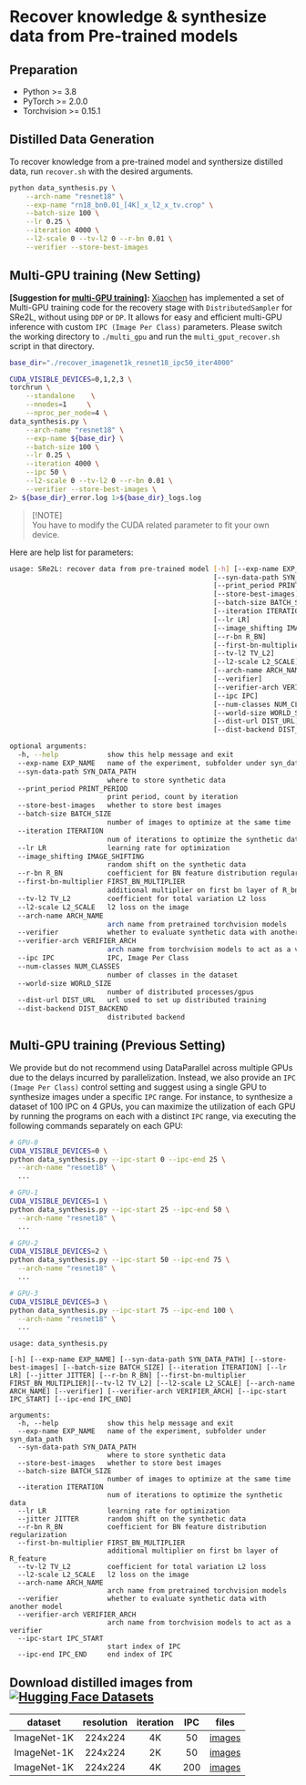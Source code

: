 # Recover knowledge & synthesize data from Pre-trained models

## Preparation

- Python >= 3.8
- PyTorch >= 2.0.0
- Torchvision >= 0.15.1


## Distilled Data Generation

To recover knowledge from a pre-trained model and synthersize distilled data, run `recover.sh` with the desired arguments.

```bash
python data_synthesis.py \
    --arch-name "resnet18" \
    --exp-name "rn18_bn0.01_[4K]_x_l2_x_tv.crop" \
    --batch-size 100 \
    --lr 0.25 \
    --iteration 4000 \
    --l2-scale 0 --tv-l2 0 --r-bn 0.01 \
    --verifier --store-best-images
```

## Multi-GPU training (New Setting)
**[Suggestion for [multi-GPU training](https://github.com/VILA-Lab/SRe2L/issues/1#issuecomment-1649766741)]:**
[Xiaochen](https://github.com/SunnyHaze) has implemented a set of Multi-GPU training code for the recovery stage with `DistributedSampler` for SRe2L, without using `DDP` or `DP`. It allows for easy and efficient multi-GPU inference with custom `IPC (Image Per Class)` parameters. Please switch the working directory to `./multi_gpu` and run the `multi_gput_recover.sh` script in that directory.

```bash
base_dir="./recover_imagenet1k_resnet18_ipc50_iter4000"

CUDA_VISIBLE_DEVICES=0,1,2,3 \
torchrun \
    --standalone    \
    --nnodes=1     \
    --nproc_per_node=4 \
data_synthesis.py \
    --arch-name "resnet18" \
    --exp-name ${base_dir} \
    --batch-size 100 \
    --lr 0.25 \
    --iteration 4000 \
    --ipc 50 \
    --l2-scale 0 --tv-l2 0 --r-bn 0.01 \
    --verifier --store-best-images \
2> ${base_dir}_error.log 1>${base_dir}_logs.log
```

> [!NOTE]\
> You have to modify the CUDA related parameter to fit your own device.

Here are help list for parameters:

```bash
usage: SRe2L: recover data from pre-trained model [-h] [--exp-name EXP_NAME]
                                                  [--syn-data-path SYN_DATA_PATH]
                                                  [--print_period PRINT_PERIOD]
                                                  [--store-best-images]
                                                  [--batch-size BATCH_SIZE]
                                                  [--iteration ITERATION]
                                                  [--lr LR]
                                                  [--image_shifting IMAGE_SHIFTING]
                                                  [--r-bn R_BN]
                                                  [--first-bn-multiplier FIRST_BN_MULTIPLIER]
                                                  [--tv-l2 TV_L2]
                                                  [--l2-scale L2_SCALE]
                                                  [--arch-name ARCH_NAME]
                                                  [--verifier]
                                                  [--verifier-arch VERIFIER_ARCH]
                                                  [--ipc IPC]
                                                  [--num-classes NUM_CLASSES]
                                                  [--world-size WORLD_SIZE]
                                                  [--dist-url DIST_URL]
                                                  [--dist-backend DIST_BACKEND]

optional arguments:
  -h, --help            show this help message and exit
  --exp-name EXP_NAME   name of the experiment, subfolder under syn_data_path
  --syn-data-path SYN_DATA_PATH
                        where to store synthetic data
  --print_period PRINT_PERIOD
                        print period, count by iteration
  --store-best-images   whether to store best images
  --batch-size BATCH_SIZE
                        number of images to optimize at the same time
  --iteration ITERATION
                        num of iterations to optimize the synthetic data
  --lr LR               learning rate for optimization
  --image_shifting IMAGE_SHIFTING
                        random shift on the synthetic data
  --r-bn R_BN           coefficient for BN feature distribution regularization
  --first-bn-multiplier FIRST_BN_MULTIPLIER
                        additional multiplier on first bn layer of R_bn
  --tv-l2 TV_L2         coefficient for total variation L2 loss
  --l2-scale L2_SCALE   l2 loss on the image
  --arch-name ARCH_NAME
                        arch name from pretrained torchvision models
  --verifier            whether to evaluate synthetic data with another model
  --verifier-arch VERIFIER_ARCH
                        arch name from torchvision models to act as a verifier
  --ipc IPC             IPC, Image Per Class
  --num-classes NUM_CLASSES
                        number of classes in the dataset
  --world-size WORLD_SIZE
                        number of distributed processes/gpus
  --dist-url DIST_URL   url used to set up distributed training
  --dist-backend DIST_BACKEND
                        distributed backend
```
## Multi-GPU training (Previous Setting)
We provide but do not recommend using DataParallel across multiple GPUs due to the delays incurred by parallelization.
Instead, we also provide an `IPC (Image Per Class)` control setting and suggest using a single GPU to synthesize images under a specific `IPC` range.
For instance, to synthesize a dataset of 100 IPC on 4 GPUs, you can maximize the utilization of each GPU by running the programs on each with a distinct `IPC` range, via executing the following commands separately on each GPU:

```bash
# GPU-0
CUDA_VISIBLE_DEVICES=0 \
python data_synthesis.py --ipc-start 0 --ipc-end 25 \
  --arch-name "resnet18" \
  ...

# GPU-1
CUDA_VISIBLE_DEVICES=1 \
python data_synthesis.py --ipc-start 25 --ipc-end 50 \
  --arch-name "resnet18" \
  ...

# GPU-2
CUDA_VISIBLE_DEVICES=2 \
python data_synthesis.py --ipc-start 50 --ipc-end 75 \
  --arch-name "resnet18" \
  ...

# GPU-3
CUDA_VISIBLE_DEVICES=3 \
python data_synthesis.py --ipc-start 75 --ipc-end 100 \
  --arch-name "resnet18" \
  ...
```

```
usage: data_synthesis.py

[-h] [--exp-name EXP_NAME] [--syn-data-path SYN_DATA_PATH] [--store-best-images] [--batch-size BATCH_SIZE] [--iteration ITERATION] [--lr LR] [--jitter JITTER] [--r-bn R_BN] [--first-bn-multiplier FIRST_BN_MULTIPLIER][--tv-l2 TV_L2] [--l2-scale L2_SCALE] [--arch-name ARCH_NAME] [--verifier] [--verifier-arch VERIFIER_ARCH] [--ipc-start IPC_START] [--ipc-end IPC_END]

arguments:
  -h, --help            show this help message and exit
  --exp-name EXP_NAME   name of the experiment, subfolder under syn_data_path
  --syn-data-path SYN_DATA_PATH
                        where to store synthetic data
  --store-best-images   whether to store best images
  --batch-size BATCH_SIZE
                        number of images to optimize at the same time
  --iteration ITERATION
                        num of iterations to optimize the synthetic data
  --lr LR               learning rate for optimization
  --jitter JITTER       random shift on the synthetic data
  --r-bn R_BN           coefficient for BN feature distribution regularization
  --first-bn-multiplier FIRST_BN_MULTIPLIER
                        additional multiplier on first bn layer of R_feature
  --tv-l2 TV_L2         coefficient for total variation L2 loss
  --l2-scale L2_SCALE   l2 loss on the image
  --arch-name ARCH_NAME
                        arch name from pretrained torchvision models
  --verifier            whether to evaluate synthetic data with another model
  --verifier-arch VERIFIER_ARCH
                        arch name from torchvision models to act as a verifier
  --ipc-start IPC_START
                        start index of IPC
  --ipc-end IPC_END     end index of IPC
```



## Download distilled images from [![Hugging Face Datasets](https://img.shields.io/badge/%F0%9F%A4%97%20Hugging%20Face-Datasets-blue)](https://huggingface.co/datasets/zeyuanyin/SRe2L)


| dataset | resolution | iteration | IPC | files |
|:---:|:---:|:---:|:---:| :---:|
| ImageNet-1K | 224x224 | 4K | 50 | [images](https://huggingface.co/datasets/zeyuanyin/SRe2L/resolve/main/sre2l_in1k_rn18_4k_ipc50.zip)|
| ImageNet-1K | 224x224 | 2K | 50 | [images](https://huggingface.co/datasets/zeyuanyin/SRe2L/resolve/main/sre2l_in1k_rn18_2k_ipc50.zip)|
| ImageNet-1K | 224x224 | 4K | 200 | [images](https://huggingface.co/datasets/zeyuanyin/SRe2L/resolve/main/sre2l_in1k_rn18_4k_ipc200.zip)|
